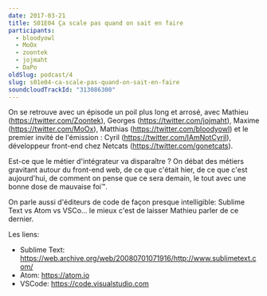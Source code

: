 ```yaml
---
date: 2017-03-21
title: S01E04 Ça scale pas quand on sait en faire
participants:
  - bloodyowl
  - MoOx
  - zoontek
  - jojmaht
  - DaPo
oldSlug: podcast/4
slug: s01e04-ca-scale-pas-quand-on-sait-en-faire
soundcloudTrackId: "313086300"
---
```


On se retrouve avec un épisode un poil plus long et arrosé, avec Mathieu
(https://twitter.com/Zoontek), Georges (https://twitter.com/jojmaht),
Maxime (https://twitter.com/MoOx), Matthias (https://twitter.com/bloodyowl) et
le premier invité de l'émission : Cyril (https://twitter.com/IAmNotCyril),
développeur front-end chez Netcats (https://twitter.com/gonetcats).

Est-ce que le métier d'intégrateur va disparaître ? On débat des métiers
gravitant autour du front-end web, de ce que c'était hier, de ce que c'est
aujourd'hui, de comment on pense que ce sera demain, le tout avec une bonne dose
de mauvaise foi™.

On parle aussi d'éditeurs de code de façon presque intelligible: Sublime Text vs
Atom vs VSCo… le mieux c'est de laisser Mathieu parler de ce dernier.

Les liens:

- Sublime Text:
  https://web.archive.org/web/20080701071916/http://www.sublimetext.com/
- Atom: https://atom.io
- VSCode: https://code.visualstudio.com
